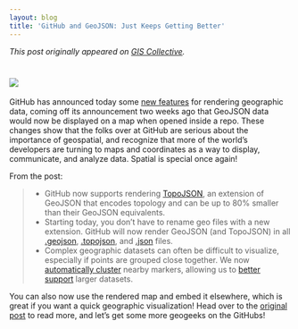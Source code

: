 ```yaml
---
layout: blog
title: 'GitHub and GeoJSON: Just Keeps Getting Better'
---
```


_This post originally appeared on [GIS Collective](https://giscollective.org)._

<h1><img src="https://giscollective.org/wp-content/uploads/2013/06/cluster.png" class="inline"></h1>

GitHub has announced today some [new features](https://github.com/blog/1541-geojson-rendering-improvements) for rendering geographic data, coming off its announcement two weeks ago that GeoJSON data would now be displayed on a map when opened inside a repo. These changes show that the folks over at GitHub are serious about the importance of geospatial, and recognize that more of the world’s developers are turning to maps and coordinates as a way to display, communicate, and analyze data. Spatial is special once again!

From the post:

<blockquote>
  <ul>
    <li>
      GitHub now supports rendering <a href="https://github.com/mbostock/topojson">TopoJSON</a>, an extension of GeoJSON that encodes topology and can be up to 80% smaller than their GeoJSON equivalents.
    </li>
    <li>
      Starting today, you don’t have to rename geo files with a new extension. GitHub will now render GeoJSON (and TopoJSON) in all <a href="https://github.com/search?q=extension%3Ageojson&type=Code&ref=searchresults">.geojson</a>, <a href="https://github.com/search?q=extension%3Atopojson&type=Code&s=">.topojson</a>, and <a href="https://github.com/search?q=FeatureCollection+extension%3Ajson&type=Code&s=indexed">.json</a> files.
    </li>
    <li>
      Complex geographic datasets can often be difficult to visualize, especially if points are grouped close together. We now <a href="https://github.com/Leaflet/Leaflet.markercluster">automatically cluster</a> nearby markers, allowing us to <a href="https://github.com/benbalter/dc-maps">better support</a> larger datasets.
    </li>
  <ul>
</blockquote>

You can also now use the rendered map and embed it elsewhere, which is great if you want a quick geographic visualization! Head over to the [original post](https://github.com/blog/1541-geojson-rendering-improvements) to read more, and let’s get some more geogeeks on the GitHubs!
